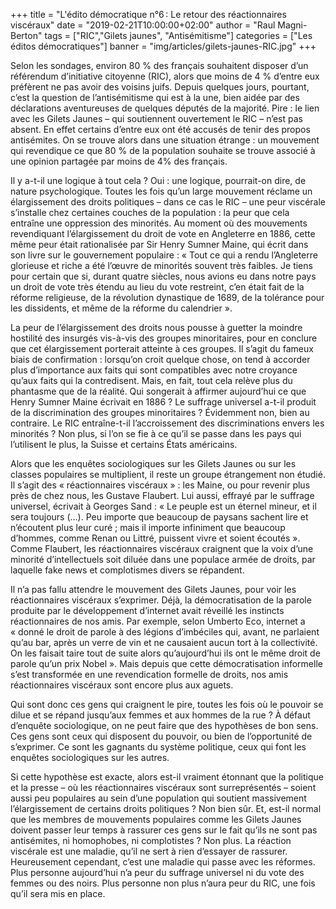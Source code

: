 +++
title = "L'édito démocratique n°6 : Le retour des réactionnaires viscéraux"
date = "2019-02-21T10:00:00+02:00"
author = "Raul Magni-Berton"
tags = ["RIC","Gilets jaunes", "Antisémitisme"]
categories = ["Les éditos démocratiques"]
banner = "img/articles/gilets-jaunes-RIC.jpg"
+++


Selon les sondages, environ 80 % des français souhaitent disposer d’un référendum d’initiative citoyenne (RIC), alors que moins de 4 % d’entre eux préfèrent ne pas avoir des voisins juifs. Depuis quelques jours, pourtant, c’est la question de l’antisémitisme qui est à la une, bien aidée par des déclarations aventureuses de quelques députés de la majorité. Pire : le lien avec les Gilets Jaunes – qui soutiennent ouvertement le RIC – n’est pas absent. En effet certains d’entre eux ont été accusés de tenir des propos antisémites. On se trouve alors dans une situation étrange : un mouvement qui revendique ce que 80 % de la population souhaite se trouve associé à une opinion partagée par moins de 4% des français. 


Il y a-t-il une logique à tout cela ? Oui : une logique, pourrait-on dire, de nature psychologique. Toutes les fois qu’un large mouvement réclame un élargissement des droits politiques – dans ce cas le RIC – une peur viscérale s’installe chez certaines couches de la population : la peur que cela entraîne une oppression des minorités. Au moment où des mouvements revendiquant l’élargissement du droit de vote en Angleterre en 1886, cette même peur était rationalisée par Sir Henry Sumner Maine, qui écrit dans son livre sur le gouvernement populaire : « Tout ce qui a rendu l’Angleterre glorieuse et riche a été l’œuvre de minorités souvent très faibles. Je tiens pour certain que si, durant quatre siècles, nous avions eu dans notre pays un droit de vote très étendu au lieu du vote restreint, c’en était fait de la réforme religieuse, de la révolution dynastique de 1689, de la tolérance pour les dissidents, et même de la réforme du calendrier ». 


La peur de l’élargissement des droits nous pousse à guetter la moindre hostilité des insurgés vis-à-vis des groupes minoritaires, pour en conclure que cet élargissement porterait atteinte à ces groupes. Il s’agit du fameux biais de confirmation : lorsqu’on croit quelque chose, on tend à accorder plus d’importance aux faits qui sont compatibles avec notre croyance qu’aux faits qui la contredisent. Mais, en fait, tout cela relève plus du phantasme que de la réalité. Qui songerait à affirmer aujourd’hui ce que Henry Sumner Maine écrivait en 1886 ? Le suffrage universel a-t-il produit de la discrimination des groupes minoritaires ? Évidemment non, bien au contraire. Le RIC entraîne-t-il l’accroissement des discriminations envers les minorités ? Non plus, si l’on se fie à ce qu’il se passe dans les pays qui l’utilisent le plus, la Suisse et certains États américains. 


Alors que les enquêtes sociologiques sur les Gilets Jaunes ou sur les classes populaires se multiplient, il reste un groupe étrangement non étudié. Il s’agit des « réactionnaires viscéraux » : les Maine, ou pour revenir plus près de chez nous, les Gustave Flaubert. Lui aussi, effrayé par le suffrage universel, écrivait à Georges Sand : « Le peuple est un éternel mineur, et il sera toujours (…). Peu importe que beaucoup de paysans sachent lire et n’écoutent plus leur curé ; mais il importe infiniment que beaucoup d’hommes, comme Renan ou Littré, puissent vivre et soient écoutés ». Comme Flaubert, les réactionnaires viscéraux craignent que la voix d’une minorité d’intellectuels soit diluée dans une populace armée de droits, par laquelle fake news et complotismes divers se répandent. 


Il n’a pas fallu attendre le mouvement des Gilets Jaunes, pour voir les réactionnaires viscéraux s’exprimer. Déjà, la démocratisation de la parole produite par le développement d’internet avait réveillé les instincts réactionnaires de nos amis. Par exemple, selon Umberto Eco, internet a « donné le droit de parole à des légions d’imbéciles qui, avant, ne parlaient qu’au bar, après un verre de vin et ne causaient aucun tort à la collectivité. On les faisait taire tout de suite alors qu’aujourd’hui ils ont le même droit de parole qu’un prix Nobel ». Mais depuis que cette démocratisation informelle s’est transformée en une revendication formelle de droits, nos amis réactionnaires viscéraux sont encore plus aux aguets. 


Qui sont donc ces gens qui craignent le pire, toutes les fois où le pouvoir se dilue et se répand jusqu’aux femmes et aux hommes de la rue ? À défaut d’enquête sociologique, on ne peut faire que des hypothèses de bon sens. Ces gens sont ceux qui disposent du pouvoir, ou bien de l’opportunité de s’exprimer. Ce sont les gagnants du système politique, ceux qui font les enquêtes sociologiques sur les autres. 


Si cette hypothèse est exacte, alors est-il vraiment étonnant que la politique et la presse – où les réactionnaires viscéraux sont surreprésentés – soient aussi peu populaires au sein d’une population qui soutient massivement l’élargissement de certains droits politiques ? Non bien sûr. Et, est-il normal que les membres de mouvements populaires comme les Gilets Jaunes doivent passer leur temps à rassurer ces gens sur le fait qu’ils ne sont pas antisémites, ni homophobes, ni complotistes ? Non plus. La réaction viscérale est une maladie, qu’il ne sert à rien d’essayer de rassurer. Heureusement cependant, c’est une maladie qui passe avec les réformes. Plus personne aujourd’hui n’a peur du suffrage universel ni du vote des femmes ou des noirs. Plus personne non plus n’aura peur du RIC, une fois qu’il sera mis en place. 

